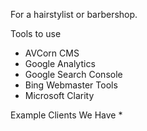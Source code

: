 For a hairstylist or barbershop.

Tools to use
* AVCorn CMS
* Google Analytics
* Google Search Console
* Bing Webmaster Tools
* Microsoft Clarity

Example Clients We Have
* 